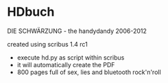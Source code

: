 HDbuch
======

DIE SCHWÄRZUNG - the handydandy 2006-2012

created using scribus 1.4 rc1
* execute hd.py as script within scribus
* it will automatically create the PDF
* 800 pages full of sex, lies and bluetooth rock'n'roll
